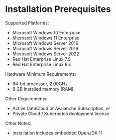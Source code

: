 # Installation Prerequisites

Supported Platforms:

* Microsoft Windows 10 Enterprise
* Microsoft Windows 11 Enterprise
* Microsoft Windows Server 2016
* Microsoft Windows Server 2019
* Microsoft Windows Server 2022
* Red Hat Enterprise Linux 7.9
* Red Hat Enterprise Linux 8.x

Hardware Minimum Requirements:

* 64-bit processor, 2.00GHz
* 8 GB Installed memory (RAM)

Other Requirements:

* Active DataCloud or Avalanche Subscription, or
* Private Cloud / Kubernetes deployment license

Other Notes:

* Installation includes embedded OpenJDK 11
